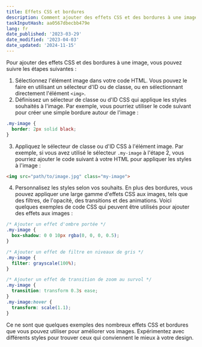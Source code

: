 ```yaml
---
title: Effets CSS et bordures
description: Comment ajouter des effets CSS et des bordures à une image
taskInputHash: aa0567dbecbb479e
lang: fr
date_published: '2023-03-29'
date_modified: '2023-04-03'
date_updated: '2024-11-15'
---
```

Pour ajouter des effets CSS et des bordures à une image, vous pouvez suivre les étapes suivantes : 
1. Sélectionnez l'élément image dans votre code HTML. Vous pouvez le faire en utilisant un sélecteur d'ID ou de classe, ou en sélectionnant directement l'élément `<img>`. 
2. Définissez un sélecteur de classe ou d'ID CSS qui applique les styles souhaités à l'image. Par exemple, vous pourriez utiliser le code suivant pour créer une simple bordure autour de l'image :

```css
.my-image {
  border: 2px solid black;
}
```

3. Appliquez le sélecteur de classe ou d'ID CSS à l'élément image. Par exemple, si vous avez utilisé le sélecteur `.my-image` à l'étape 2, vous pourriez ajouter le code suivant à votre HTML pour appliquer les styles à l'image :

```html
<img src="path/to/image.jpg" class="my-image">
```

4. Personnalisez les styles selon vos souhaits. En plus des bordures, vous pouvez appliquer une large gamme d'effets CSS aux images, tels que des filtres, de l'opacité, des transitions et des animations. Voici quelques exemples de code CSS qui peuvent être utilisés pour ajouter des effets aux images :

```css
/* Ajouter un effet d'ombre portée */
.my-image {
  box-shadow: 0 0 10px rgba(0, 0, 0, 0.5);
}

/* Ajouter un effet de filtre en niveaux de gris */
.my-image {
  filter: grayscale(100%);
}

/* Ajouter un effet de transition de zoom au survol */
.my-image {
  transition: transform 0.3s ease;
}
.my-image:hover {
  transform: scale(1.1);
}
```

Ce ne sont que quelques exemples des nombreux effets CSS et bordures que vous pouvez utiliser pour améliorer vos images. Expérimentez avec différents styles pour trouver ceux qui conviennent le mieux à votre design.
